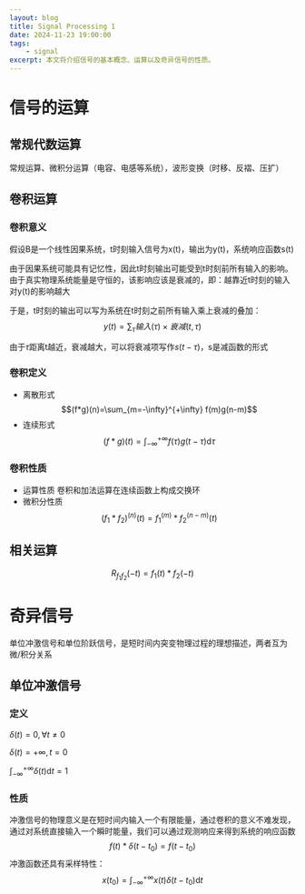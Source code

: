 ```yaml
---
layout: blog
title: Signal Processing 1
date: 2024-11-23 19:00:00
tags:
    - signal
excerpt: 本文将介绍信号的基本概念、运算以及奇异信号的性质。
---
```


# 信号的运算
## 常规代数运算
常规运算、微积分运算（电容、电感等系统），波形变换（时移、反褶、压扩）

## 卷积运算

### 卷积意义
假设B是一个线性因果系统，t时刻输入信号为x(t)，输出为y(t)，系统响应函数s(t)

由于因果系统可能具有记忆性，因此t时刻输出可能受到t时刻前所有输入的影响。由于真实物理系统能量是守恒的，该影响应该是衰减的，即：越靠近t时刻的输入对y(t)的影响越大

于是，t时刻的输出可以写为系统在t时刻之前所有输入乘上衰减的叠加：
$$y(t) = \sum_{\tau} 输入(\tau) \times 衰减(t, \tau)$$

由于$\tau$距离t越近，衰减越大，可以将衰减项写作$s(t-\tau)$，s是减函数的形式

### 卷积定义
- 离散形式
$$(f*g)(n)=\sum_{m=-\infty}^{+\infty} f(m)g(n-m)$$
- 连续形式
$$(f*g)(t)=\int_{-\infty}^{+\infty} f(\tau)g(t-\tau)\mathrm{d}\tau$$

### 卷积性质
- 运算性质
  卷积和加法运算在连续函数上构成交换环
- 微积分性质
 $$(f_1*f_2)^{(n)}(t) = f_1^{(m)}*f_2^{(n-m)}(t)$$

## 相关运算
$$R_{f_1f_2}(-t)=f_1(t)*f_2(-t)$$

# 奇异信号
单位冲激信号和单位阶跃信号，是短时间内突变物理过程的理想描述，两者互为微/积分关系

## 单位冲激信号
### 定义
$\delta(t)=0, \forall t \neq 0$

$\delta(t)=+\infty, t=0$

$\int_{-\infty}^{+\infty}\delta(t) \mathrm{d}t = 1$

### 性质
冲激信号的物理意义是在短时间内输入一个有限能量，通过卷积的意义不难发现，通过对系统直接输入一个瞬时能量，我们可以通过观测响应来得到系统的响应函数
$$f(t)*\delta(t-t_0) = f(t-t_0)$$
冲激函数还具有采样特性：
$$x(t_0) = \int_{-\infty}^{+\infty}x(t)\delta(t-t_0)\mathrm{d}t$$
